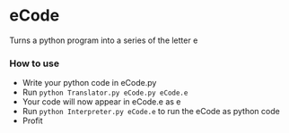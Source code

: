# eCode
Turns a python program into a series of the letter e

### How to use
* Write your python code in eCode.py
* Run ```python Translator.py eCode.py eCode.e```
* Your code will now appear in eCode.e as e
* Run ```python Interpreter.py eCode.e``` to run the eCode as python code
* Profit

